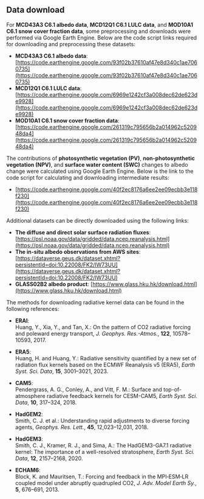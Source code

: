 ## Data download

For **MCD43A3 C6.1 albedo data**, **MCD12Q1 C6.1 LULC data**, and **MOD10A1 C6.1 snow cover fraction data**, some preprocessing and downloads were performed via Google Earth Engine. Below are the code script links required for downloading and preprocessing these datasets:

- **MCD43A3 C6.1 albedo data**: [https://code.earthengine.google.com/93f02b37610af47e8d340c1ae7060735](https://code.earthengine.google.com/93f02b37610af47e8d340c1ae7060735)  
- **MCD12Q1 C6.1 LULC data**: [https://code.earthengine.google.com/6969e1242cf3a008dec62de623de9928](https://code.earthengine.google.com/6969e1242cf3a008dec62de623de9928)  
- **MOD10A1 C6.1 snow cover fraction data**: [https://code.earthengine.google.com/261319c795656b2a014962c520948da4](https://code.earthengine.google.com/261319c795656b2a014962c520948da4)  


The contributions of **photosynthetic vegetation (PV)**, **non-photosynthetic vegetation (NPV)**, and **surface water content (SWC)** changes to albedo change were calculated using Google Earth Engine. Below is the link to the code script for calculating and downloading intermediate results:  
- [https://code.earthengine.google.com/40f2ec8176a6ee2ee09ecbb3e118f230](https://code.earthengine.google.com/40f2ec8176a6ee2ee09ecbb3e118f230)  

Additional datasets can be directly downloaded using the following links:  
- **The diffuse and direct solar surface radiation fluxes**: [https://psl.noaa.gov/data/gridded/data.ncep.reanalysis.html](https://psl.noaa.gov/data/gridded/data.ncep.reanalysis.html)  
- **The in-situ albedo observations from AWS sites**: [https://dataverse.geus.dk/dataset.xhtml?persistentId=doi:10.22008/FK2/IW73UU](https://dataverse.geus.dk/dataset.xhtml?persistentId=doi:10.22008/FK2/IW73UU)  
- **GLASS02B2 albedo product**: [https://www.glass.hku.hk/download.html](https://www.glass.hku.hk/download.html)  

The methods for downloading radiative kernel data can be found in the following references:  

- **ERAI**:  
  Huang, Y., Xia, Y., and Tan, X.: On the pattern of CO2 radiative forcing and poleward energy transport, *J. Geophys. Res.-Atmos.*, **122**, 10578–10593, 2017.  

- **ERA5**:  
  Huang, H. and Huang, Y.: Radiative sensitivity quantified by a new set of radiation flux kernels based on the ECMWF Reanalysis v5 (ERA5), *Earth Syst. Sci. Data*, **15**, 3001–3021, 2023.  

- **CAM5**:  
  Pendergrass, A. G., Conley, A., and Vitt, F. M.: Surface and top-of-atmosphere radiative feedback kernels for CESM-CAM5, *Earth Syst. Sci. Data*, **10**, 317–324, 2018.  

- **HadGEM2**:  
  Smith, C. J. et al.: Understanding rapid adjustments to diverse forcing agents, *Geophys. Res. Lett.*, **45**, 12,023–12,031, 2018.  

- **HadGEM3**:  
  Smith, C. J., Kramer, R. J., and Sima, A.: The HadGEM3-GA7.1 radiative kernel: The importance of a well-resolved stratosphere, *Earth Syst. Sci. Data*, **12**, 2157–2168, 2020.  

- **ECHAM6**:  
  Block, K. and Mauritsen, T.: Forcing and feedback in the MPI‐ESM‐LR coupled model under abruptly quadrupled CO2, *J. Adv. Model Earth Sy.*, **5**, 676–691, 2013.  
```

